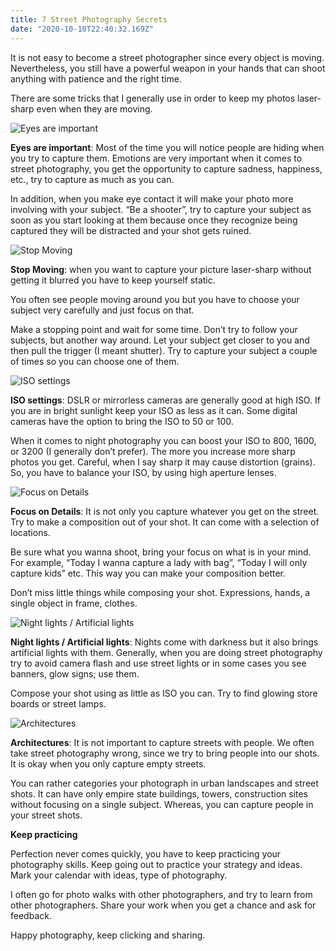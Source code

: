 ```yaml
---
title: 7 Street Photography Secrets
date: "2020-10-10T22:40:32.169Z"
---
```

It is not easy to become a street photographer since every object is moving. Nevertheless, you still have a powerful weapon in your hands that can shoot anything with patience and the right time.

There are some tricks that I generally use in order to keep my photos laser-sharp even when they are moving.

![Eyes are important](./old-lady.jpeg)

**Eyes are important**: Most of the time you will notice people are hiding when you try to capture them. Emotions are very important when it comes to street photography, you get the opportunity to capture sadness, happiness, etc., try to capture as much as you can.

In addition, when you make eye contact it will make your photo more involving with your subject. “Be a shooter”, try to capture your subject as soon as you start looking at them because once they recognize being captured they will be distracted and your shot gets ruined.


![Stop Moving](./stop-moving.jpeg)

**Stop Moving**: when you want to capture your picture laser-sharp without getting it blurred you have to keep yourself static.

You often see people moving around you but you have to choose your subject very carefully and just focus on that.

Make a stopping point and wait for some time. Don’t try to follow your subjects, but another way around. Let your subject get closer to you and then pull the trigger (I meant shutter). Try to capture your subject a couple of times so you can choose one of them.


![ISO settings](./iso-settings.jpeg)

**ISO settings**: DSLR or mirrorless cameras are generally good at high ISO. If you are in bright sunlight keep your ISO as less as it can. Some digital cameras have the option to bring the ISO to 50 or 100.

When it comes to night photography you can boost your ISO to 800, 1600, or 3200 (I generally don’t prefer). The more you increase more sharp photos you get. Careful, when I say sharp it may cause distortion (grains). So, you have to balance your ISO, by using high aperture lenses.


![Focus on Details](./focus-on-details.jpeg)

**Focus on Details**: It is not only you capture whatever you get on the street. Try to make a composition out of your shot. It can come with a selection of locations.

Be sure what you wanna shoot, bring your focus on what is in your mind. For example, “Today I wanna capture a lady with bag”, “Today I will only capture kids” etc. This way you can make your composition better.

Don’t miss little things while composing your shot. Expressions, hands, a single object in frame, clothes.


![Night lights / Artificial lights](./night-lights.jpeg)

**Night lights / Artificial lights**: Nights come with darkness but it also brings artificial lights with them. Generally, when you are doing street photography try to avoid camera flash and use street lights or in some cases you see banners, glow signs; use them.

Compose your shot using as little as ISO you can. Try to find glowing store boards or street lamps.


![Architectures](./architectures.jpeg)

**Architectures**: It is not important to capture streets with people. We often take street photography wrong, since we try to bring people into our shots. It is okay when you only capture empty streets.

You can rather categories your photograph in urban landscapes and street shots. It can have only empire state buildings, towers, construction sites without focusing on a single subject. Whereas, you can capture people in your street shots.

**Keep practicing**

Perfection never comes quickly, you have to keep practicing your photography skills. Keep going out to practice your strategy and ideas. Mark your calendar with ideas, type of photography.

I often go for photo walks with other photographers, and try to learn from other photographers. Share your work when you get a chance and ask for feedback.

Happy photography, keep clicking and sharing.